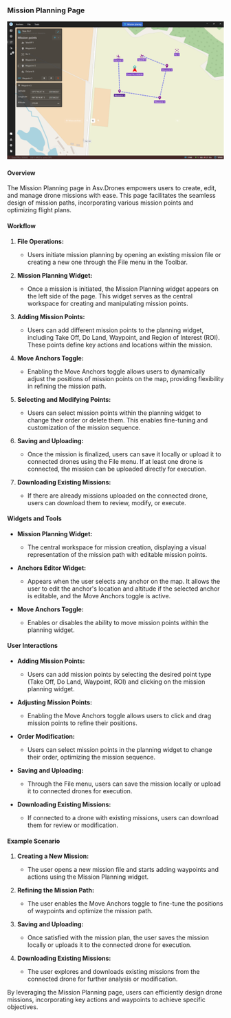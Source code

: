 ### Mission Planning Page

![](images//planing-page.png)

#### Overview

The Mission Planning page in Asv.Drones empowers users to create, edit, and manage drone missions with ease. This page facilitates the seamless design of mission paths, incorporating various mission points and optimizing flight plans.

#### Workflow

1. **File Operations:**
   - Users initiate mission planning by opening an existing mission file or creating a new one through the File menu in the Toolbar.

2. **Mission Planning Widget:**
   - Once a mission is initiated, the Mission Planning widget appears on the left side of the page. This widget serves as the central workspace for creating and manipulating mission points.

3. **Adding Mission Points:**
   - Users can add different mission points to the planning widget, including Take Off, Do Land, Waypoint, and Region of Interest (ROI). These points define key actions and locations within the mission.

4. **Move Anchors Toggle:**
   - Enabling the Move Anchors toggle allows users to dynamically adjust the positions of mission points on the map, providing flexibility in refining the mission path.

5. **Selecting and Modifying Points:**
   - Users can select mission points within the planning widget to change their order or delete them. This enables fine-tuning and customization of the mission sequence.

6. **Saving and Uploading:**
   - Once the mission is finalized, users can save it locally or upload it to connected drones using the File menu. If at least one drone is connected, the mission can be uploaded directly for execution.

7. **Downloading Existing Missions:**
   - If there are already missions uploaded on the connected drone, users can download them to review, modify, or execute.

#### Widgets and Tools

- **Mission Planning Widget:**
  - The central workspace for mission creation, displaying a visual representation of the mission path with editable mission points.

- **Anchors Editor Widget:**
  - Appears when the user selects any anchor on the map. It allows the user to edit the anchor's location and altitude if the selected anchor is editable, and the Move Anchors toggle is active. 

- **Move Anchors Toggle:**
  - Enables or disables the ability to move mission points within the planning widget.

#### User Interactions

- **Adding Mission Points:**
  - Users can add mission points by selecting the desired point type (Take Off, Do Land, Waypoint, ROI) and clicking on the mission planning widget.

- **Adjusting Mission Points:**
  - Enabling the Move Anchors toggle allows users to click and drag mission points to refine their positions.

- **Order Modification:**
  - Users can select mission points in the planning widget to change their order, optimizing the mission sequence.

- **Saving and Uploading:**
  - Through the File menu, users can save the mission locally or upload it to connected drones for execution.

- **Downloading Existing Missions:**
  - If connected to a drone with existing missions, users can download them for review or modification.

#### Example Scenario

1. **Creating a New Mission:**
   - The user opens a new mission file and starts adding waypoints and actions using the Mission Planning widget.

2. **Refining the Mission Path:**
   - The user enables the Move Anchors toggle to fine-tune the positions of waypoints and optimize the mission path.

3. **Saving and Uploading:**
   - Once satisfied with the mission plan, the user saves the mission locally or uploads it to the connected drone for execution.

4. **Downloading Existing Missions:**
   - The user explores and downloads existing missions from the connected drone for further analysis or modification.

By leveraging the Mission Planning page, users can efficiently design drone missions, incorporating key actions and waypoints to achieve specific objectives.